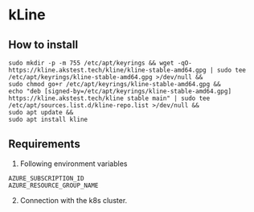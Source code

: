 # kLine

## How to install

```
sudo mkdir -p -m 755 /etc/apt/keyrings && wget -qO- https://kline.akstest.tech/kline/kline-stable-amd64.gpg | sudo tee /etc/apt/keyrings/kline-stable-amd64.gpg >/dev/null &&
sudo chmod go+r /etc/apt/keyrings/kline-stable-amd64.gpg &&
echo "deb [signed-by=/etc/apt/keyrings/kline-stable-amd64.gpg] https://kline.akstest.tech/kline stable main" | sudo tee /etc/apt/sources.list.d/kline-repo.list >/dev/null &&
sudo apt update &&
sudo apt install kline
```

## Requirements

1. Following environment variables
```
AZURE_SUBSCRIPTION_ID
AZURE_RESOURCE_GROUP_NAME
```
2. Connection with the k8s cluster.
